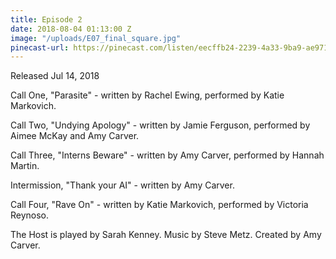 ```yaml
---
title: Episode 2
date: 2018-08-04 01:13:00 Z
image: "/uploads/E07_final_square.jpg"
pinecast-url: https://pinecast.com/listen/eecffb24-2239-4a33-9ba9-ae97124162c8.mp3
---
```


Released Jul 14, 2018

Call One, "Parasite" - written by Rachel Ewing, performed by Katie Markovich. 

Call Two, "Undying Apology" - written by Jamie Ferguson, performed by Aimee McKay and Amy Carver. 

Call Three, "Interns Beware" - written by Amy Carver, performed by Hannah Martin.

Intermission, "Thank your AI" - written by Amy Carver.

Call Four, "Rave On" - written by Katie Markovich, performed by Victoria Reynoso.

The Host is played by Sarah Kenney. 
Music by Steve Metz. 
Created by Amy Carver.